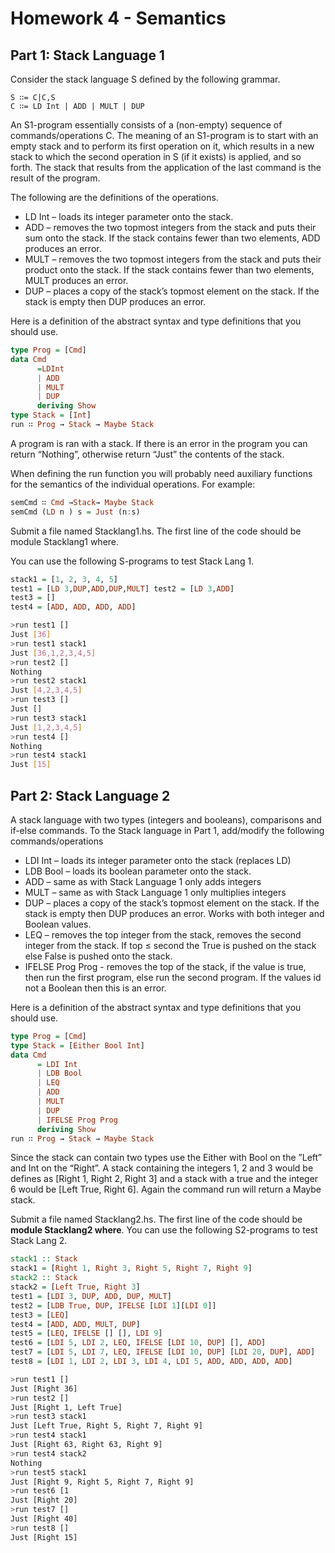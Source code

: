 # Homework 4 - Semantics
## Part 1: Stack Language 1
Consider the stack language S defined by the following grammar.
```
S ∷= C|C,S
C ∷= LD Int | ADD | MULT | DUP
```
An S1-program essentially consists of a (non-empty) sequence of commands/operations C. The meaning of an S1-program is to start with an empty stack and to perform its first operation on it, which results in a new stack to which the second operation in S (if it exists) is applied, and so forth. The stack that results from the application of the last command is the result of the program.

The following are the definitions of the operations.
- LD Int – loads its integer parameter onto the stack.
- ADD – removes the two topmost integers from the stack and puts their sum onto the stack. If the stack contains fewer than two elements, ADD produces an error.
- MULT – removes the two topmost integers from the stack and puts their product onto the stack. If the stack contains fewer than two elements, MULT produces an error.
- DUP – places a copy of the stack’s topmost element on the stack. If the stack is empty then DUP produces an error.

Here is a definition of the abstract syntax and type definitions that you should use.
```hs
type Prog = [Cmd]
data Cmd
      =LDInt
      | ADD
      | MULT
      | DUP
      deriving Show
type Stack = [Int]
run ∷ Prog → Stack → Maybe Stack
```
A program is ran with a stack. If there is an error in the program you can return “Nothing”, otherwise return “Just” the contents of the stack.

When defining the run function you will probably need auxiliary functions for the semantics of the individual operations. For example:
```hs
semCmd ∷ Cmd →Stack→ Maybe Stack
semCmd (LD n ) s = Just (n:s)
```
Submit a file named Stacklang1.hs. The first line of the code should be module Stacklang1 where.

You can use the following S-programs to test Stack Lang 1.
```hs
stack1 = [1, 2, 3, 4, 5]
test1 = [LD 3,DUP,ADD,DUP,MULT] test2 = [LD 3,ADD]
test3 = []
test4 = [ADD, ADD, ADD, ADD]
```

```bash
>run test1 []
Just [36]
>run test1 stack1
Just [36,1,2,3,4,5]
>run test2 []
Nothing
>run test2 stack1
Just [4,2,3,4,5]
>run test3 []
Just []
>run test3 stack1
Just [1,2,3,4,5]
>run test4 []
Nothing
>run test4 stack1
Just [15]
```

## Part 2: Stack Language 2
A stack language with two types (integers and booleans), comparisons and if-else commands. To the Stack language in Part 1, add/modify the following commands/operations
- LDI Int – loads its integer parameter onto the stack (replaces LD)
- LDB Bool – loads its boolean parameter onto the stack.
- ADD – same as with Stack Language 1 only adds integers
- MULT – same as with Stack Language 1 only multiplies integers
- DUP – places a copy of the stack’s topmost element on the stack. If the stack is empty then DUP produces an error. Works with both integer and Boolean values.
- LEQ – removes the top integer from the stack, removes the second integer from the stack. If top ≤ second the True is pushed on the stack else False is pushed onto the stack.
- IFELSE Prog Prog - removes the top of the stack, if the value is true, then run the first program, else run the second program. If the values id not a Boolean then this is an error.

Here is a definition of the abstract syntax and type definitions that you should use.
```hs
type Prog = [Cmd]
type Stack = [Either Bool Int]
data Cmd
      = LDI Int
      | LDB Bool
      | LEQ
      | ADD
      | MULT
      | DUP
      | IFELSE Prog Prog
      deriving Show
run ∷ Prog → Stack → Maybe Stack
```
Since the stack can contain two types use the Either with Bool on the ”Left” and Int on the “Right”. A stack containing the integers 1, 2 and 3 would be defines as [Right 1, Right 2, Right 3] and a stack with a true and the integer 6 would be [Left True, Right 6]. Again the command run will return a Maybe stack.

Submit a file named Stacklang2.hs. The first line of the code should be **module Stacklang2 where**.
You can use the following S2-programs to test Stack Lang 2.
```hs
stack1 :: Stack
stack1 = [Right 1, Right 3, Right 5, Right 7, Right 9]
stack2 :: Stack
stack2 = [Left True, Right 3]
test1 = [LDI 3, DUP, ADD, DUP, MULT]
test2 = [LDB True, DUP, IFELSE [LDI 1][LDI 0]]
test3 = [LEQ]
test4 = [ADD, ADD, MULT, DUP]
test5 = [LEQ, IFELSE [] [], LDI 9]
test6 = [LDI 5, LDI 2, LEQ, IFELSE [LDI 10, DUP] [], ADD]
test7 = [LDI 5, LDI 7, LEQ, IFELSE [LDI 10, DUP] [LDI 20, DUP], ADD]
test8 = [LDI 1, LDI 2, LDI 3, LDI 4, LDI 5, ADD, ADD, ADD, ADD]
```

```bash
>run test1 []
Just [Right 36]
>run test2 []
Just [Right 1, Left True]
>run test3 stack1
Just [Left True, Right 5, Right 7, Right 9]
>run test4 stack1
Just [Right 63, Right 63, Right 9]
>run test4 stack2
Nothing
>run test5 stack1
Just [Right 9, Right 5, Right 7, Right 9]
>run test6 [1
Just [Right 20]
>run test7 []
Just [Right 40]
>run test8 []
Just [Right 15]
```
